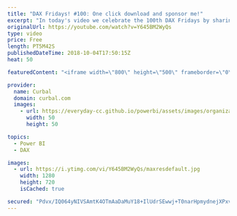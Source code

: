 ```yaml
---
title: "DAX Fridays! #100: One click download and sponsor me!"
excerpt: "In today's video we celebrate the 100th DAX Fridays by sharing a link with you to all DAX Fridays download files and more!!  To download all DAX Fridays files, click here: https://goo.gl/a5a9d1  To sponsor the channel and help me keep going, click here: https://curbal.com/product/sponsor-me  Happy Friday!"
originalUrl: https://youtube.com/watch?v=Y645BM2WyQs
type: video
price: Free
length: PT5M42S
publishedDateTime: 2018-10-04T17:50:15Z
heat: 50

featuredContent: "<iframe width=\"800\" height=\"500\" frameborder=\"0\" src=\"https://www.youtube.com/embed/Y645BM2WyQs\" allow=\"accelerometer; autoplay; encrypted-media; gyroscope; picture-in-picture\" allowfullscreen></iframe>"

provider:
  name: Curbal
  domain: curbal.com
  images:
    - url: https://everyday-cc.github.io/powerbi/assets/images/organizations/curbal.com-50x50.jpg
      width: 50
      height: 50

topics:
  - Power BI
  - DAX

images:
  - url: https://i.ytimg.com/vi/Y645BM2WyQs/maxresdefault.jpg
    width: 1280
    height: 720
    isCached: true

secured: "Pdvx/IQ064yNIVSAmtK4OTmAaDaMuY18+IlUdrSEwwj+T0narHpmydnejXPxv+GeKlNNDoGr5HbChC6cn4zkTYw+KfJoUJvXtET16S+SJ4OND/1XawVFbZqnn5/K9E9fcD+0lorZXBJ3f5Ekby8U1bpdQpTn3mBTGQqcWnH+iwwhLlr7MZgTNzWe7NwIu/9Viea/IRY/2eR8WRpxnb8SNct1BWTDJsJOso90AkZVVXv1ik3TRjLqQU/Ers8Cu9yMRil+uBlCHRGPwoOWwX8+OkPt9tILNbwhCDKa075nfaiDp2DnBd9CHeBLLBY0MCV7CngESddEsTzXKDUUWaj7c7Fgmdfy3o+/hzwN9SuTJ+TeCeMLmvhJ9FNVY+vkd9sCj4dxHykqSQEig+Aja36QVQsk88LwPKXC8TfyJF5Z3m0=;RV9to21eyu8TSlwIY2bBmw=="
---
```



